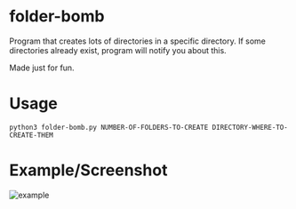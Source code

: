 # folder-bomb
Program that creates lots of directories in a specific directory.
If some directories already exist, program will notify you about this.

Made just for fun.

# Usage
```
python3 folder-bomb.py NUMBER-OF-FOLDERS-TO-CREATE DIRECTORY-WHERE-TO-CREATE-THEM
```

# Example/Screenshot
![example](https://user-images.githubusercontent.com/78962948/122651255-e9273780-d137-11eb-907e-d28a2fc1a60b.png)
